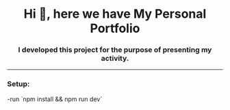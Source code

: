 <h1 align="center">Hi 👋, here we have My Personal Portfolio</h1>
<h3 align="center">I developed this project for the purpose of presenting my activity.</h3>

---

<h3 align=left> Setup: </h3>
  -run `npm install && npm run dev`
